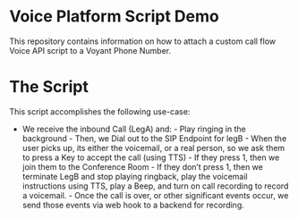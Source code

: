 # Voice Platform Script Demo
This repository contains information on how to attach a custom call flow Voice API script to a Voyant Phone Number.

# The Script
This script accomplishes the following use-case:
- We receive the inbound Call (LegA) and:
        - Play ringing in the background
        - Then, we Dial out to the SIP Endpoint for legB
        	- When the user picks up, its either the voicemail, or a real person, so we ask them to press a Key to accept the call (using TTS)
        		- If they press 1, then we join them to the Conference Room
        		- If they don’t press 1, then we terminate LegB and stop playing ringback, play the voicemail instructions using TTS, play a Beep, and turn on call recording to record a voicemail.
      	- Once the call is over, or other significant events occur, we send those events via web hook to a backend for recording.

